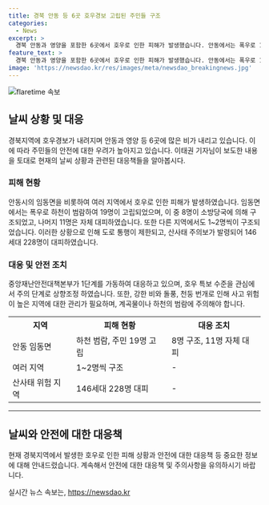 ```yaml
---
title: 경북 안동 등 6곳 호우경보 고립된 주민들 구조
categories:
  - News
excerpt: >
  경북 안동과 영양을 포함한 6곳에서 호우로 인한 피해가 발생했습니다. 안동에서는 폭우로 19명이 고립됐지만 소방당국의 노력으로 모두 구조됐습니다. 이에 따라 중앙재난안전대책본부가 1단계를 가동하고 호우 특보를 주의 단계로 상향조정했습니다. 현재 중부지방과 경북 북부 지역에서 시간당 10~30mm의 강한 비가 예상되고 있으며, 산사태 위험이 있는 지역에서는 대피가 이루어지고 있습니다. 이에 대비하여 사람들은 사고에 유의해야 합니다.
feature_text: >
  경북 안동과 영양을 포함한 6곳에서 호우로 인한 피해가 발생했습니다. 안동에서는 폭우로 19명이 고립됐지만 소방당국의 노력으로 모두 구조됐습니다. 이에 따라 중앙재난안전대책본부가 1단계를 가동하고 호우 특보를 주의 단계로 상향조정했습니다. 현재 중부지방과 경북 북부 지역에서 시간당 10~30mm의 강한 비가 예상되고 있으며, 산사태 위험이 있는 지역에서는 대피가 이루어지고 있습니다. 이에 대비하여 사람들은 사고에 유의해야 합니다.
image: 'https://newsdao.kr/res/images/meta/newsdao_breakingnews.jpg'
---
```


<p><img src="https://newsdao.kr/res/images/meta/newsdao_breakingnews.jpg" alt="flaretime 속보" /></p>

<h2 data-ke-size="size26">날씨 상황 및 대응</h2>

<p data-ke-size="size16">경북지역에 호우경보가 내려지며 안동과 영양 등 6곳에 많은 비가 내리고 있습니다. 이에 따라 주민들의 안전에 대한 우려가 높아지고 있습니다. 이태권 기자님이 보도한 내용을 토대로 현재의 날씨 상황과 관련된 대응책들을 알아봅시다.</p>

<h3>피해 현황</h3>

<p data-ke-size="size16">안동시의 임동면을 비롯하여 여러 지역에서 호우로 인한 피해가 발생하였습니다. 임동면에서는 폭우로 하천이 범람하여 19명이 고립되었으며, 이 중 8명이 소방당국에 의해 구조되었고, 나머지 11명은 자체 대피하였습니다. 또한 다른 지역에서도 1~2명씩이 구조되었습니다. 이러한 상황으로 인해 도로 통행이 제한되고, 산사태 주의보가 발령되어 146세대 228명이 대피하였습니다.</p>

<h3>대응 및 안전 조치</h3>

<p data-ke-size="size16">중앙재난안전대책본부가 1단계를 가동하여 대응하고 있으며, 호우 특보 수준을 관심에서 주의 단계로 상향조정 하였습니다. 또한, 강한 비와 돌풍, 천둥 번개로 인해 사고 위험이 높은 지역에 대한 관리가 필요하며, 계곡물이나 하천의 범람에 주의해야 합니다.</p>

<table>
  <tr>
    <th>지역</th>
    <th>피해 현황</th>
    <th>대응 조치</th>
  </tr>
  <tr>
    <td>안동 임동면</td>
    <td>하천 범람, 주민 19명 고립</td>
    <td>8명 구조, 11명 자체 대피</td>
  </tr>
  <tr>
    <td>여러 지역</td>
    <td>1~2명씩 구조</td>
    <td>-</td>
  </tr>
  <tr>
    <td>산사태 위험 지역</td>
    <td>146세대 228명 대피</td>
    <td>-</td>
  </tr>
</table>

<hr>

<h2 data-ke-size="size26">날씨와 안전에 대한 대응책</h2>

<p data-ke-size="size16">현재 경북지역에서 발생한 호우로 인한 피해 상황과 안전에 대한 대응책 등 중요한 정보에 대해 안내드렸습니다. 계속해서 안전에 대한 대응책 및 주의사항을 유의하시기 바랍니다.</p>
실시간 뉴스 속보는, <a href="https://newsdao.kr" rel="dofollow">https://newsdao.kr</a>


